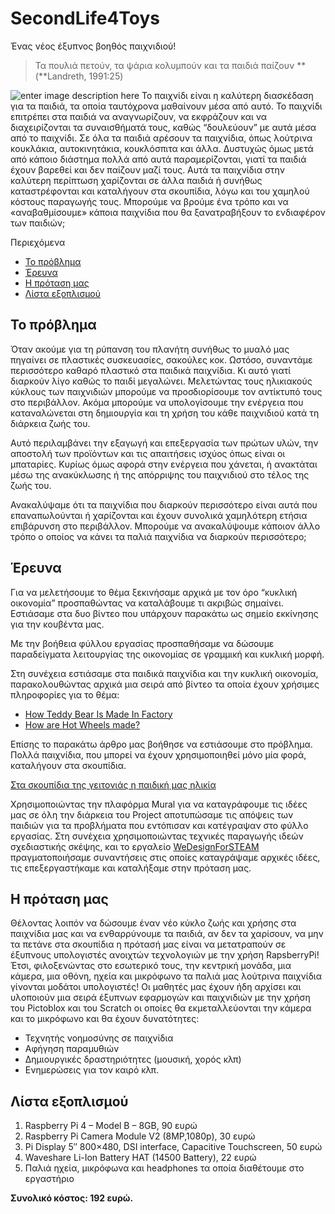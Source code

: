 # SecondLife4Toys

Ένας νέος έξυπνος βοηθός παιχνιδιού!

> Τα πουλιά πετούν, τα ψάρια κολυμπούν και τα παιδιά παίζουν  **(**Landreth, 1991:25)

![enter image description here](https://ppf.edu.gr/hackers/wp-content/uploads/2022/02/256387291_1046306816206856_7489017693466981142_n-e1637071776761-1024x568-1.jpg)
Το παιχνίδι είναι η καλύτερη διασκέδαση για τα παιδιά, τα οποία ταυτόχρονα μαθαίνουν μέσα από αυτό. Το παιχνίδι επιτρέπει στα παιδιά να αναγνωρίζουν, να εκφράζουν και να διαχειρίζονται τα συναισθήματά τους, καθώς “δουλεύουν” με αυτά μέσα από το παιχνίδι. Σε όλα τα παιδιά αρέσουν τα παιχνίδια, όπως λούτρινα κουκλάκια, αυτοκινητάκια, κουκλόσπιτα και άλλα. Δυστυχώς όμως μετά από κάποιο διάστημα πολλά από αυτά παραμερίζονται, γιατί τα παιδιά έχουν βαρεθεί και δεν παίζουν μαζί τους. Αυτά τα παιχνίδια στην καλύτερη περίπτωση χαρίζονται σε άλλα παιδιά ή συνήθως καταστρέφονται και καταλήγουν στα σκουπίδια, λόγω και του χαμηλού κόστους παραγωγής τους. Μπορούμε να βρούμε ένα τρόπο και να «αναβαθμίσουμε» κάποια παιχνίδια που θα ξανατραβήξουν το ενδιαφέρον των παιδιών;

Περιεχόμενα

-   [Το πρόβλημα](https://ppf.edu.gr/hackers/archives/3172#%CE%A4%CE%BF_%CF%80%CF%81%CF%8C%CE%B2%CE%BB%CE%B7%CE%BC%CE%B1 "Το πρόβλημα")
-   [Έρευνα](https://ppf.edu.gr/hackers/archives/3172#%CE%88%CF%81%CE%B5%CF%85%CE%BD%CE%B1 "Έρευνα")
-   [Η πρόταση μας](https://ppf.edu.gr/hackers/archives/3172#%CE%97_%CF%80%CF%81%CF%8C%CF%84%CE%B1%CF%83%CE%B7_%CE%BC%CE%B1%CF%82 "Η πρόταση μας")
-   [Λίστα εξοπλισμού](https://ppf.edu.gr/hackers/archives/3172#%CE%9B%CE%AF%CF%83%CF%84%CE%B1_%CE%B5%CE%BE%CE%BF%CF%80%CE%BB%CE%B9%CF%83%CE%BC%CE%BF%CF%8D "Λίστα εξοπλισμού")

## **Το πρόβλημα**

Όταν ακούμε για τη ρύπανση του πλανήτη συνήθως το μυαλό μας πηγαίνει σε πλαστικές συσκευασίες, σακούλες κοκ. Ωστόσο, συναντάμε περισσότερο καθαρό πλαστικό στα παιδικά παιχνίδια. Κι αυτό γιατί διαρκούν λίγο καθώς το παιδί μεγαλώνει. Μελετώντας τους ηλικιακούς κύκλους των παιχνιδιών μπορούμε να προσδιορίσουμε τον αντίκτυπό τους στο περιβάλλον. Ακόμα μπορούμε να υπολογίσουμε την ενέργεια που καταναλώνεται στη δημιουργία και τη χρήση του κάθε παιχνιδιού κατά τη διάρκεια ζωής του.

Αυτό περιλαμβάνει την εξαγωγή και επεξεργασία των πρώτων υλών, την αποστολή των προϊόντων και τις απαιτήσεις ισχύος όπως είναι οι μπαταρίες. Κυρίως όμως αφορά στην ενέργεια που χάνεται, ή ανακτάται μέσω της ανακύκλωσης ή της απόρριψης του παιχνιδιού στο τέλος της ζωής του.

Ανακαλύψαμε ότι τα παιχνίδια που διαρκούν περισσότερο είναι αυτά που επαναπωλούνται ή χαρίζονται και έχουν συνολικά χαμηλότερη ετήσια επιβάρυνση στο περιβάλλον. Μπορούμε να ανακαλύψουμε κάποιον άλλο τρόπο ο οποίος να κάνει τα παλιά παιχνίδια να διαρκούν περισσότερο;

## **Έρευνα**

Για να μελετήσουμε το θέμα ξεκινήσαμε αρχικά με τον όρο “κυκλική οικονομία” προσπαθώντας να καταλάβουμε τι ακριβώς σημαίνει. Εστιάσαμε στα δυο βίντεο που υπάρχουν παρακάτω ως σημείο εκκίνησης για την κουβέντα μας.

Με την βοήθεια φύλλου εργασίας προσπαθήσαμε να δώσουμε παραδείγματα λειτουργίας της οικονομίας σε γραμμική και κυκλική μορφή.

Στη συνέχεια εστιάσαμε στα παιδικά παιχνίδια και την κυκλική οικονομία, παρακολουθώντας αρχικά μια σειρά από βίντεο τα οποία έχουν χρήσιμες πληροφορίες για το θέμα:

-   [How Teddy Bear Is Made In Factory](https://www.youtube.com/watch?v=3GosbFtHL58)
-   [How are Hot Wheels made?](https://www.youtube.com/watch?v=afRudZSOVUU)

Επίσης το παρακάτω άρθρο μας βοήθησε να εστιάσουμε στο πρόβλημα. Πολλά παιχνίδια, που μπορεί να έχουν χρησιμοποιηθεί μόνο μία φορά, καταλήγουν στα σκουπίδια.

[Στα σκουπίδια της γειτονιάς η παιδική μας ηλικία](https://www.in.gr/2021/11/16/greece/sta-skoupidia-tis-geitonias-paidiki-mas-ilikia)

Χρησιμοποιώντας την πλαφόρμα Mural για να καταγράφουμε τις ιδέες μας σε όλη την διάρκεια του Project αποτυπώσαμε τις απόψεις των παιδιών για τα προβλήματα που εντόπισαν και κατέγραψαν στο φύλλο εργασίας. Στη συνέχεια χρησιμοποιώντας τεχνικές παραγωγής ιδεών σχεδιαστικής σκέψης, και το εργαλείο  [WeDesignForSTEAΜ](https://github.com/hackersppf/We-design-for-STEAM)  πραγματοποιήσαμε συναντήσεις στις οποίες καταγράψαμε αρχικές ιδέες, τις επεξεργαστήκαμε και καταλήξαμε στην πρόταση μας.

## **Η πρόταση μας**

Θέλοντας λοιπόν να δώσουμε έναν νέο κύκλο ζωής και χρήσης στα παιχνίδια μας και να ενθαρρύνουμε τα παιδιά, αν δεν τα χαρίσουν, να μην τα πετάνε στα σκουπίδια η πρότασή μας είναι να μετατραπούν σε έξυπνους υπολογιστές ανοιχτών τεχνολογιών με την χρήση RapsberryPi! Έτσι, φιλοξενώντας στο εσωτερικό τους, την κεντρική μονάδα, μια κάμερα, μια οθόνη, ηχεία και μικρόφωνο τα παλιά μας λούτρινα παιχνίδια γίνονται μοδάτοι υπολογιστές! Οι μαθητές μας έχουν ήδη αρχίσει και υλοποιούν μια σειρά έξυπνων εφαρμογών και παιχνιδιών με την χρήση του Pictoblox και του Scratch οι οποίες θα εκμεταλλεύονται την κάμερα και το μικρόφωνο και θα έχουν δυνατότητες:

-   Τεχνητής νοημοσύνης σε παιχνίδια
-   Αφήγηση παραμυθιών
-   Δημιουργικές δραστηριότητες (μουσική, χορός κλπ)
-   Ενημερώσεις για τον καιρό κλπ.

## Λίστα εξοπλισμού

1.  Raspberry Pi 4 – Model B – 8GB, 90 ευρώ
2.  Raspberry Pi Camera Module V2 (8MP,1080p), 30 ευρώ
3.  Pi Display 5″ 800×480, DSI interface, Capacitive Touchscreen, 50 ευρώ
4.  Waveshare Li-Ion Battery HAT (14500 Battery), 22 ευρώ
5.  Παλιά ηχεία, μικρόφωνα και headphones τα οποία διαθέτουμε στο εργαστήριο

**Συνολικό κόστος: 192 ευρώ.**
